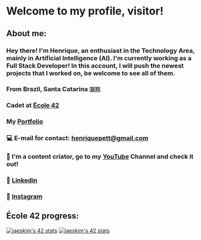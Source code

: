 # Welcome to my profile, visitor!
## About me:
### Hey there! I'm Henrique, an enthusiast in the Technology Area, mainly in Artificial Intelligence (AI). I'm currently working as a Full Stack Developer! In this account, I will push the newest projects that I worked on, be welcome to see all of them.
### From Brazil, Santa Catarina 🇧🇷
### Cadet at [École 42](https://42.fr/en/homepage/)
### My [Portfolio](https://www.henr.dev/)
### 💻 E-mail for contact: henriquepett@gmail.com 
### 🍿 I'm a content criator, go to my [YouTube](https://www.youtube.com/channel/UCAG2EmgIXa8sbGYSFnUAldQ) Channel and check it out! 
### 💼 [Linkedin](https://www.linkedin.com/in/henrique-pett) 
### 📸 [Instagram](https://www.instagram.com/henr_pett)
## École 42 progress:
[![jaeskim's 42 stats](https://badge42.herokuapp.com/api/stats/hnass-pe?darkmode=true&cursus=Basecamp)](https://github.com/JaeSeoKim/badge42)
[![jaeskim's 42 stats](https://badge42.herokuapp.com/api/stats/hnass-pe?darkmode=true&cursus=42cursus)](https://github.com/JaeSeoKim/badge42)
